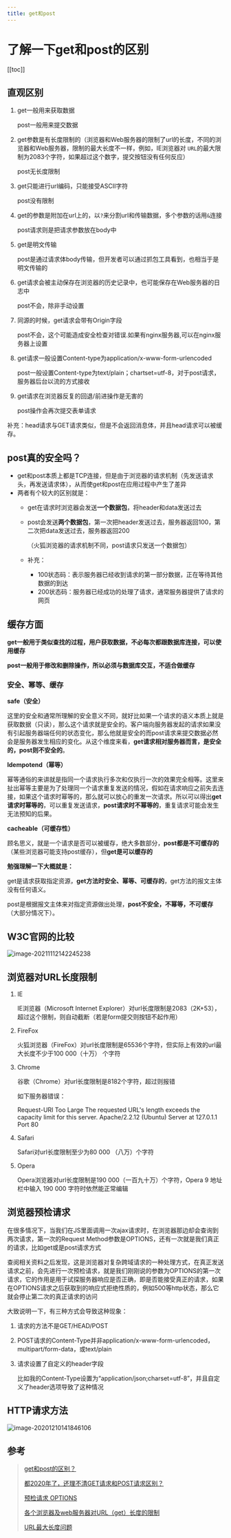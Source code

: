 ```yaml
---
title: get和post
---
```


# 了解一下get和post的区别

[[toc]]

## 直观区别

1. get一般用来获取数据

   post一般用来提交数据

2. get参数是有长度限制的（浏览器和Web服务器的限制了url的长度，不同的浏览器和Web服务器，限制的最大长度不一样，例如，IE浏览器对 `URL`的最大限制为2083个字符，如果超过这个数字，提交按钮没有任何反应）

   post无长度限制

3. get只能进行url编码，只能接受ASCII字符

   post没有限制

4. get的参数是附加在url上的，以`?`来分割url和传输数据，多个参数的话用`&`连接

   post请求则是把请求参数放在body中

5. get是明文传输

   post是通过请求体body传输，但开发者可以通过抓包工具看到，也相当于是明文传输的

6. get请求会被主动保存在浏览器的历史记录中，也可能保存在Web服务器的日志中

   post不会，除非手动设置

7. 同源的时候，get请求会带有Origin字段

   post不会，这个可能造成安全检查对错误.如果有nginx服务器,可以在nginx服务器上设置

8. get请求一般设置Content-type为application/x-www-form-urlencoded

   post一般设置Content-type为text/plain；chartset=utf-8，对于post请求，服务器后台以流的方式接收

9. get请求在浏览器反复的回退/前进操作是无害的

   post操作会再次提交表单请求

补充：head请求与GET请求类似，但是不会返回消息体，并且head请求可以被缓存。

## post真的安全吗？

- get和post本质上都是TCP连接，但是由于浏览器的请求机制（先发送请求头，再发送请求体），从而使get和post在应用过程中产生了差异
- 两者有个较大的区别就是：
  - get在请求时浏览器会发送**一个数据包**，将header和data发送过去
  
  - post会发送**两个数据包**，第一次把header发送过去，服务器返回100，第二次把data发送过去，服务器返回200
  
    （火狐浏览器的请求机制不同，post请求只发送一个数据包）
  
  - 补充：
    - 100状态码：表示服务器已经收到请求的第一部分数据，正在等待其他数据的到达
    - 200状态码：服务器已经成功的处理了请求，通常服务器提供了请求的网页

## 缓存方面

**get一般用于类似查找的过程，用户获取数据，不必每次都跟数据库连接，可以使用缓存**

**post一般用于修改和删除操作，所以必须与数据库交互，不适合做缓存**

### 安全、幂等、缓存

**safe（安全）**

这里的安全和通常所理解的安全意义不同，就好比如果一个请求的语义本质上就是获取数据（只读），那么这个请求就是安全的。客户端向服务器发起的请求如果没有引起服务器端任何的状态变化，那么他就是安全的而post请求来提交数据必然会是服务器发生相应的变化。从这个维度来看，**get请求相对服务器而言，是安全的，post则不安全的**。

**ldempotend（幂等）**

幂等通俗的来讲就是指同一个请求执行多次和仅执行一次的效果完全相等。这里来扯出幂等主要是为了处理同一个请求重复发送的情况，假如在请求响应之前失去连接，如果这个请求时幂等的，那么就可以放心的重发一次请求。所以可以得出**get请求时幂等的**，可以重复发送请求，**post请求时不幂等的**，重复请求可能会发生无法预知的后果。

**cacheable（可缓存性）**

顾名思义，就是一个请求是否可以被缓存，绝大多数部分，**post都是不可缓存的**（某些浏览器可能支持post缓存），但**get是可以缓存的**

**勉强理解一下大概就是：**

get是请求获取指定资源，**get方法时安全、幂等、可缓存的**，get方法的报文主体没有任何语义。

post是根据报文主体来对指定资源做出处理，**post不安全，不幂等，不可缓存**（大部分情况下）。

## W3C官网的比较

![image-20211112142245238](https://gitee.com/wu_monkey/blog-images/raw/master/images/image-20211112142245238.png)

## 浏览器对URL长度限制

1. IE

   IE浏览器（Microsoft Internet Explorer）对url长度限制是2083（2K+53），超过这个限制，则自动截断（若是form提交则按钮不起作用）

2. FireFox

   火狐浏览器（FireFox）对url长度限制是65536个字符，但实际上有效的url最大长度不少于100 000（十万） 个字符

3. Chrome

   谷歌（Chrome）对url长度限制是8182个字符，超过则报错

   如下服务器错误：

   Request-URI Too Large
   The requested URL's length exceeds the capacity limit for this server.
   Apache/2.2.12 (Ubuntu) Server at 127.0.1.1 Port 80

4. Safari

   Safari对url长度限制至少为80 000 （八万）个字符

5. Opera

   Opera浏览器对url长度限制是190 000（一百九十万）个字符，Opera 9 地址栏中输入 190 000 字符时依然能正常编辑

## 浏览器预检请求


在很多情况下，当我们在JS里面调用一次ajax请求时，在浏览器那边却会查询到两次请求，第一次的Request Method参数是OPTIONS，还有一次就是我们真正的请求，比如get或是post请求方式

查阅相关资料之后发现，这是浏览器对复杂跨域请求的一种处理方式，在真正发送请求之前，会先进行一次预检请求，就是我们刚刚说的参数为OPTIONS的第一次请求，它的作用是用于试探服务器响应是否正确，即是否能接受真正的请求，如果在OPTIONS请求之后获取到的响应式拒绝性质的，例如500等http状态，那么它就会停止第二次的真正请求的访问

大致说明一下，有三种方式会导致这种现象：

1. 请求的方法不是GET/HEAD/POST

2. POST请求的Content-Type并非application/x-www-form-urlencoded，multipart/form-data，或text/plain

3. 请求设置了自定义的header字段

   比如我的Content-Type设置为“application/json;charset=utf-8”，并且自定义了header选项导致了这种情况

## HTTP请求方法

![image-20201210141846106](https://gitee.com/wu_monkey/blog-images/raw/master/images/image-20201210141846106.png)

## 参考
> [get和post的区别？](https://juejin.im/post/6844903824738500615)
>
> [都2020年了，还理不清GET请求和POST请求区别？](https://juejin.cn/post/6844904097091420174#heading-5)
> 
> [预检请求 OPTIONS](https://zhuanlan.zhihu.com/p/46405073)
> 
> [各个浏览器及web服务器对URL（get）长度的限制](https://my.oschina.net/ZL520/blog/2995860)
>
> [URL最大长度问题](https://www.cnblogs.com/henryhappier/archive/2010/10/09/1846554.html)


